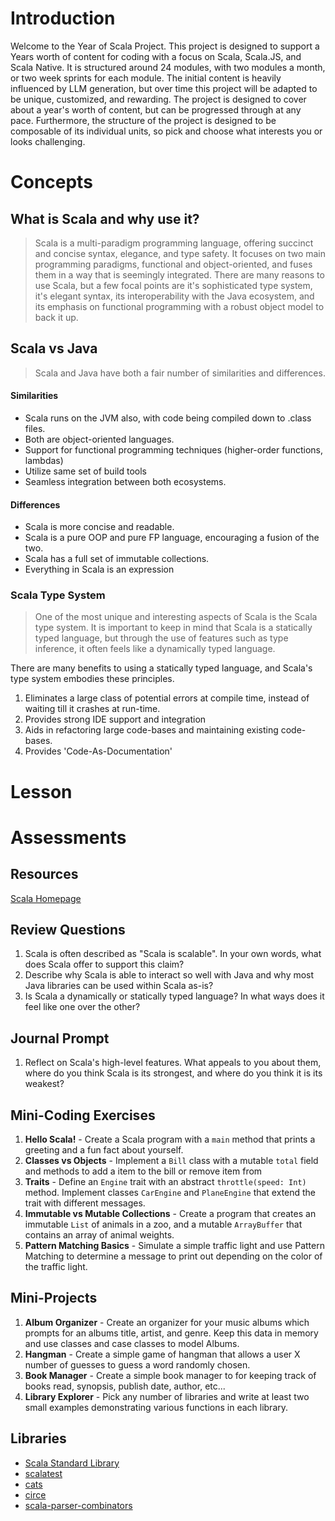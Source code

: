 # Introduction

Welcome to the Year of Scala Project. This project is designed to support a Years worth of content for coding with a focus on Scala, Scala.JS, and Scala Native. It is structured around 24 modules, with two modules a month, or two week sprints for each module. The initial content is heavily influenced by LLM generation, but over time this project will be adapted to be unique, customized, and rewarding. The project is designed to cover about a year's worth of content, but can be progressed through at any pace. Furthermore, the structure of the project is designed to be composable of its individual units, so pick and choose what interests you or looks challenging.
# Concepts

## What is Scala and why use it?

> Scala is a multi-paradigm programming language, offering succinct and concise syntax, elegance, and type safety. It focuses on two main programming paradigms, functional and object-oriented, and fuses them in a way that is seemingly integrated. There are many reasons to use Scala, but a few focal points are it's sophisticated type system, it's elegant syntax, its interoperability with the Java ecosystem, and its emphasis on functional programming with a robust object model to back it up.

## Scala vs Java

> Scala and Java have both a fair number of similarities and differences.
#### Similarities
* Scala runs on the JVM also, with code being compiled down to .class files.
* Both are object-oriented languages.
* Support for functional programming techniques (higher-order functions, lambdas)
* Utilize same set of build tools
* Seamless integration between both ecosystems.

#### Differences
* Scala is more concise and readable.
* Scala is a pure OOP and pure FP language, encouraging a fusion of the two.
* Scala has a full set of immutable collections.
* Everything in Scala is an expression

### Scala Type System

> One of the most unique and interesting aspects of Scala is the Scala type system. It is important to keep in mind that Scala is a statically typed language, but through the use of features such as type inference, it often feels like a dynamically typed language.

There are many benefits to using a statically typed language, and Scala's type system embodies these principles. 

1) Eliminates a large class of potential errors at compile time, instead of waiting till it crashes at run-time.
2) Provides strong IDE support and integration
3) Aids in refactoring large code-bases and maintaining existing code-bases.
4) Provides 'Code-As-Documentation'


# Lesson


# Assessments
## Resources

[Scala Homepage](https://www.scala-lang.org/)
## Review Questions

1. Scala is often described as "Scala is scalable". In your own words, what does Scala offer to support this claim?
2. Describe why Scala is able to interact so well with Java and why most Java libraries can be used within Scala as-is?
3. Is Scala a dynamically or statically typed language? In what ways does it feel like one over the other?
## Journal Prompt

1. Reflect on Scala's high-level features. What appeals to you about them, where do you think Scala is its strongest, and where do you think it is its weakest?
## Mini-Coding Exercises

1. **Hello Scala!** - Create a Scala program with a `main` method that prints a greeting and a fun fact about yourself.
2. **Classes vs Objects** - Implement a `Bill` class with a mutable `total` field and methods to add a item to the bill or remove item from
3. **Traits** - Define an `Engine` trait with an abstract `throttle(speed: Int)` method. Implement classes `CarEngine` and `PlaneEngine` that extend the trait with different messages.
4. **Immutable vs Mutable Collections** - Create a program that creates an immutable `List` of animals in a zoo, and a mutable `ArrayBuffer` that contains an array of animal weights.
5. **Pattern Matching Basics** - Simulate a simple traffic light and use Pattern Matching to determine a message to print out depending on the color of the traffic light.
## Mini-Projects

1. **Album Organizer** - Create an organizer for your music albums which prompts for an albums title, artist, and genre. Keep this data in memory and use classes and case classes to model Albums.
2. **Hangman** - Create a simple game of hangman that allows a user X number of guesses to guess a word randomly chosen.
3. **Book Manager** - Create a simple book manager to for keeping track of books read, synopsis, publish date, author, etc...
4. **Library Explorer** - Pick any number of libraries and write at least two small examples demonstrating various functions in each library.

## Libraries

* [Scala Standard Library](https://www.scala-lang.org/api/3.3.3/)
* [scalatest](https://www.scalatest.org/)
* [cats](https://typelevel.org/cats/)
* [circe](https://circe.github.io/circe/)
* [scala-parser-combinators](https://github.com/scala/scala-parser-combinators)


